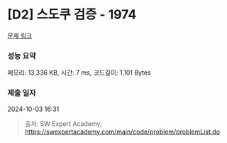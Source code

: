 # [D2] 스도쿠 검증 - 1974 

[문제 링크](https://swexpertacademy.com/main/code/problem/problemDetail.do?contestProbId=AV5Psz16AYEDFAUq) 

### 성능 요약

메모리: 13,336 KB, 시간: 7 ms, 코드길이: 1,101 Bytes

### 제출 일자

2024-10-03 16:31



> 출처: SW Expert Academy, https://swexpertacademy.com/main/code/problem/problemList.do